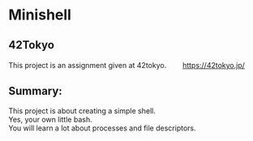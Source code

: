 # Minishell  
## 42Tokyo  
This project is an assignment given at 42tokyo.　　
<https://42tokyo.jp/>

## Summary:  
This project is about creating a simple shell.  
Yes, your own little bash.  
You will learn a lot about processes and file descriptors.  
